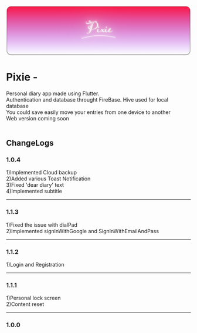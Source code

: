 ![Screenshot](assets/pixieWide.png)

# Pixie - 

Personal diary app made using Flutter. <br>
Authentication and database throught FireBase. Hive used for local database <br>
You could save easily move your entries from one device to another <br>
Web version coming soon
<br><br>

## ChangeLogs<br>

### 1.0.4<br>
1)Implemented Cloud backup <br>
2)Added various Toast Notification<br>
3)Fixed 'dear diary' text<br>
4)Implemented subtitle<br>

---------------------
### 1.1.3<br>
1)Fixed the issue with dialPad<br>
2)Implemented signInWithGoogle and SignInWithEmailAndPass<br>

--------------------
### 1.1.2<br>
1)Login and Registration<br>

--------------------
### 1.1.1<br>
1)Personal lock screen<br>
2)Content reset<br>

--------------------
### 1.0.0<br>
